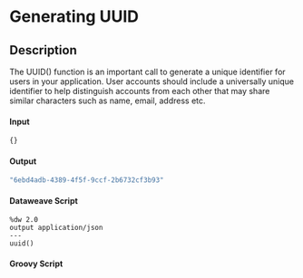 # Generating UUID

## Description

The UUID() function is an important call to generate a unique identifier for users in your application. User accounts should include a universally unique identifier to help distinguish accounts from each other that may share similar characters such as name, email, address etc.

#### Input
``` javascript
{}
```
#### Output

``` javascript
"6ebd4adb-4389-4f5f-9ccf-2b6732cf3b93"
```

#### Dataweave Script

```
%dw 2.0
output application/json
---
uuid()
```

#### Groovy Script
